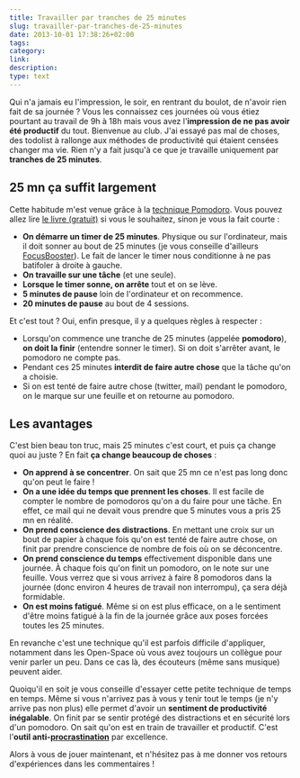 ```yaml
---
title: Travailler par tranches de 25 minutes
slug: travailler-par-tranches-de-25-minutes
date: 2013-10-01 17:38:26+02:00
tags: 
category: 
link: 
description: 
type: text
---
```


Qui n'a jamais eu l'impression, le soir, en rentrant du boulot, de n'avoir rien fait de sa journée ? Vous les connaissez ces journées où vous étiez pourtant au travail de 9h à 18h mais vous avez l'__impression de ne pas avoir été productif__ du tout. Bienvenue au club. J'ai essayé pas mal de choses, des todolist à rallonge aux méthodes de productivité qui étaient censées changer ma vie. Rien n'y a fait jusqu'à ce que je travaille uniquement par __tranches de 25 minutes__.
<!-- TEASER_END -->
## 25 mn ça suffit largement

Cette habitude m'est venue grâce à la [technique Pomodoro](http://pomodorotechnique.com/). Vous pouvez allez lire [le livre (gratuit)](http://www.clubbienetre.com/TechniquePomodoro.pdf) si vous le souhaitez, sinon je vous la fait courte :

- __On démarre un timer de 25 minutes__. Physique ou sur l'ordinateur, mais il doit sonner au bout de 25 minutes (je vous conseille d'ailleurs [FocusBooster](http://www.focusboosterapp.com/)). Le fait de lancer le timer nous conditionne à ne pas batifoler à droite à gauche.
- __On travaille sur une tâche__ (et une seule).
- __Lorsque le timer sonne, on arrête__ tout et on se lève.
- __5 minutes de pause__ loin de l'ordinateur et on recommence.
- __20 minutes de pause__ au bout de 4 sessions.

Et c'est tout ? Oui, enfin presque, il y a quelques règles à respecter :

- Lorsqu'on commence une tranche de 25 minutes (appelée __pomodoro__), __on doit la finir__ (entendre sonner le timer). Si on doit s'arrêter avant, le pomodoro ne compte pas.
- Pendant ces 25 minutes __interdit de faire autre chose__ que la tâche qu'on a choisie.
- Si on est tenté de faire autre chose (twitter, mail) pendant le pomodoro, on le marque sur une feuille et on retourne au pomodoro.

## Les avantages

C'est bien beau ton truc, mais 25 minutes c'est court, et puis ça change quoi au juste ? En fait __ça change beaucoup de choses__ :

- __On apprend à se concentrer__. On sait que 25 mn ce n'est pas long donc qu'on peut le faire !
- __On a une idée du temps que prennent les choses__. Il est facile de compter le nombre de pomodoros qu'on a du faire pour une tâche. En effet, ce mail qui ne devait vous prendre que 5 minutes vous a pris 25 mn en réalité.
- __On prend conscience des distractions__. En mettant une croix sur un bout de papier à chaque fois qu'on est tenté de faire autre chose, on finit par prendre conscience de nombre de fois où on se déconcentre.
- __On prend conscience du temps__ effectivement disponible dans une journée. À chaque fois qu'on finit un pomodoro, on le note sur une feuille. Vous verrez que si vous arrivez à faire 8 pomodoros dans la journée (donc environ 4 heures de travail non interrompu), ça sera déjà formidable.
- __On est moins fatigué__. Même si on est plus efficace, on a le sentiment d'être moins fatigué à la fin de la journée grâce aux poses forcées toutes les 25 minutes.

En revanche c'est une technique qu'il est parfois difficile d'appliquer, notamment dans les Open-Space où vous avez toujours un collègue pour venir parler un peu. Dans ce cas là, des écouteurs (même sans musique) peuvent aider.

Quoiqu'il en soit je vous conseille d'essayer cette petite technique de temps en temps. Même si vous n'arrivez pas à vous y tenir tout le temps (je n'y arrive pas non plus) elle permet d'avoir un __sentiment de productivité inégalable__. On finit par se sentir protégé des distractions et en sécurité lors d'un pomodoro. On sait qu'on est en train de travailler et productif. C'est l'__outil anti-[procrastination](http://fr.wikipedia.org/wiki/Procrastination)__ par excellence.

Alors à vous de jouer maintenant, et n'hésitez pas à me donner vos retours d'expériences dans les commentaires !


